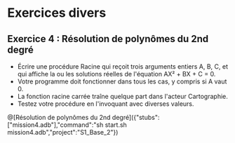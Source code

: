 # Exercices divers

## Exercice 4 : Résolution de polynômes du 2nd degré

* Écrire une procédure Racine qui reçoit trois arguments entiers A, B, C, et qui affiche la ou les solutions réelles de l'équation AX² + BX + C = 0.
* Votre programme doit fonctionner dans tous les cas, y compris si A vaut 0.
* La fonction racine carrée traîne quelque part dans l'acteur Cartographie.
* Testez votre procédure en l'invoquant avec diverses valeurs. 

@[Résolution de polynômes du 2nd degré]({"stubs":["mission4.adb"],"command":"sh start.sh mission4.adb","project":"S1_Base_2"})
